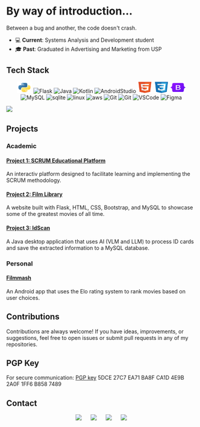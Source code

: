 # By way of introduction...

Between a bug and another, the code doesn't crash.

- 💻 **Current**: Systems Analysis and Development student
- 🎓 **Past**: Graduated in Advertising and Marketing from USP

## Tech Stack

<p align="center">
  <img alt="Python" height="30" width="40" src="https://raw.githubusercontent.com/devicons/devicon/master/icons/python/python-original.svg">
  <img alt="Flask" height="30" width="40" src="https://cdn.jsdelivr.net/gh/devicons/devicon@latest/icons/flask/flask-original.svg">
  <img alt="Java" height="30" width="40" src="https://cdn.jsdelivr.net/gh/devicons/devicon@latest/icons/java/java-original.svg">
  <img alt="Kotlin" height="30" width="40" src="https://cdn.jsdelivr.net/gh/devicons/devicon@latest/icons/kotlin/kotlin-original.svg" />
  <img alt="AndroidStudio" height="30" width="40" src="https://cdn.jsdelivr.net/gh/devicons/devicon@latest/icons/androidstudio/androidstudio-original.svg">
  <img alt="HTML" height="30" width="40" src="https://raw.githubusercontent.com/devicons/devicon/master/icons/html5/html5-original.svg">
  <img alt="CSS" height="30" width="40" src="https://raw.githubusercontent.com/devicons/devicon/master/icons/css3/css3-original.svg">
  <img alt="Bootstrap" height="30" width="40" src="https://raw.githubusercontent.com/devicons/devicon/master/icons/bootstrap/bootstrap-original.svg">
  <img alt="MySQL" height="30" width="40" src="https://cdn.jsdelivr.net/gh/devicons/devicon@latest/icons/mysql/mysql-original.svg">
  <img alt="sqlite" height="30" width="40" src="https://cdn.jsdelivr.net/gh/devicons/devicon@latest/icons/sqlite/sqlite-original.svg">
  <img alt="linux" height="30" width="40" src="https://cdn.jsdelivr.net/gh/devicons/devicon@latest/icons/linux/linux-original.svg">
  <img alt="aws" height="30" width="40" src="https://cdn.jsdelivr.net/gh/devicons/devicon@latest/icons/amazonwebservices/amazonwebservices-plain-wordmark.svg" />
  <img alt="Git" height="30" width="40" src="https://cdn.jsdelivr.net/gh/devicons/devicon@latest/icons/git/git-original.svg">
  <img alt="Git" height="30" width="40" src="https://cdn.jsdelivr.net/gh/devicons/devicon@latest/icons/github/github-original.svg">
  <img alt="VSCode" height="30" width="40" src="https://cdn.jsdelivr.net/gh/devicons/devicon@latest/icons/vscode/vscode-original.svg">
  <img alt="Figma" height="30" width="40" src="https://cdn.jsdelivr.net/gh/devicons/devicon/icons/figma/figma-original.svg">
</p>

![](https://github-readme-stats-wheat-two-53.vercel.app/api/top-langs/?username=pedro-fs-garcia&theme=nightowl&hide_border=false&include_all_commits=true&count_private=false&layout=compact)

## Projects
### Academic

#### [Project 1: SCRUM Educational Platform](https://github.com/Titus-System/1Semestre-ADS)
An interactiv platform designed to facilitate learning and implementing the SCRUM methodology.

#### [Project 2: Film Library](https://github.com/pedro-fs-garcia/grandes_filmes)
A website built with Flask, HTML, CSS, Bootstrap, and MySQL to showcase some of the greatest movies of all time.

#### [Project 3: IdScan](https://github.com/Titus-System/2semestre-ADS)
A Java desktop application that uses AI (VLM and LLM) to process ID cards and save the extracted information to a MySQL database.

### Personal
#### [Filmmash](https://github.com/pedro-fs-garcia/filmmash-android)
An Android app that uses the Elo rating system to rank movies based on user choices.

## Contributions
Contributions are always welcome! If you have ideas, improvements, or suggestions, feel free to open issues or submit pull requests in any of my repositories.

## PGP Key
For secure communication: [PGP key](https://github.com/pedro-fs-garcia/pedro-fs-garcia/blob/main/pedrogarcia.asc)
5DCE 27C7 EA71 BA8F CA1D  4E9B 2A0F 1FF6 B858 7489


## Contact

<p align="center">
<a href="https://github.com/pedro-fs-garcia" style="margin:10px"><img src="https://img.icons8.com/ios-filled/24/ffffff/github.png"></a>
<a href="https://linkedin.com/in/pedro-fs-garcia" style="margin:10px"><img src="https://img.icons8.com/ios-filled/24/ffffff/linkedin.png"></a>
<a href="mailto:pedro-fs-garcia.pro@gmail.com" style="margin:10px"><img src="https://img.icons8.com/ios-filled/24/ffffff/email.png"></a>
<a href="http://pedrogarcia.space/" style="margin:10px"><img src="https://img.icons8.com/ios-filled/24/ffffff/web.png"></a>
</p>
